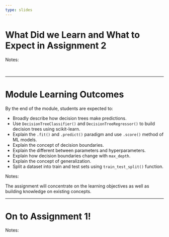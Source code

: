 ```yaml
---
type: slides
---
```


# What Did we Learn and What to Expect in Assignment 2

Notes:

<br>

---


# Module Learning Outcomes

By the end of the module, students are expected to:

- Broadly describe how decision trees make predictions.
- Use `DecisionTreeClassifier()` and `DecisionTreeRegressor()` to build decision trees using scikit-learn.
- Explain the `.fit()` and `.predict()` paradigm and use `.score()` method of ML models.
- Explain the concept of decision boundaries.
- Explain the different between parameters and hyperparameters.
- Explain how decision boundaries change with `max_depth`.
- Explain the concept of generalization.
- Split a dataset into train and test sets using `train_test_split()` function.

Notes: 

The assignment will concentrate on the learning objectives as well as building knowledge on existing concepts. 

---

# On to Assignment 1!

Notes: 

<br>

